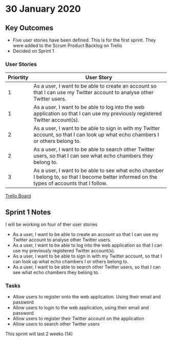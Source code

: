 <!-- Headings -->

# 30 January 2020

## Key Outcomes

- Five user stories have been defined. This is for the first sprint. They were added to the Scrum Product Backlog on Trello
- Decided on Sprint 1

### User Stories

| Priortity | User Story                                                                                                                                  |
| --------- | ------------------------------------------------------------------------------------------------------------------------------------------- |
| 1         | As a user, I want to be able to create an account so that I can use my Twitter account to analyse other Twitter users.                      |
| 1         | As a user, I want to be able to log into the web application so that I can use my previously registered Twitter account(s).                 |
| 2         | As a user, I want to be able to sign in with my Twitter account, so that I can look up what echo chambers I or others belong to.            |
| 2         | As a user, I want to be able to search other Twitter users, so that I can see what echo chambers they belong to.                            |
| 3         | As a user, I want to be able to see what echo chamber I belong to, so that I become better informed on the types of accounts that I follow. |

[Trello Board](https://trello.com/b/pfnhDCG1/final-year-project)

## Sprint 1 Notes

I will be working on four of ther user stories

- As a user, I want to be able to create an account so that I can use my Twitter account to analyse other Twitter users.
- As a user, I want to be able to log into the web application so that I can use my previously registered Twitter account(s).
- As a user, I want to be able to sign in with my Twitter account, so that I can look up what echo chambers I or others belong to.
- As a user, I want to be able to search other Twitter users, so that I can see what echo chambers they belong to.

### Tasks

- Allow users to register onto the web application. Using their email and password
- Allow users to login to the web application, using their email and password
- Allow users to register their Twitter account on the application
- Allow users to search other Twitter users

This sprint will last 2 weeks (14)
